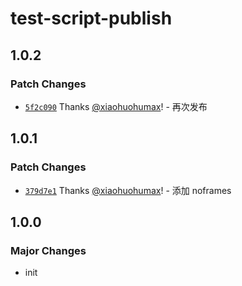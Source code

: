 # test-script-publish

## 1.0.2

### Patch Changes

- [`5f2c090`](https://github.com/xiaohuohumax/test-script-publish/commit/5f2c090aa98c5042e37f279b216b0c913f605a35) Thanks [@xiaohuohumax](https://github.com/xiaohuohumax)! - 再次发布

## 1.0.1

### Patch Changes

- [`379d7e1`](https://github.com/xiaohuohumax/test-script-publish/commit/379d7e18cbea844c307bea1b1cd843ca99fe69fa) Thanks [@xiaohuohumax](https://github.com/xiaohuohumax)! - 添加 noframes

## 1.0.0

### Major Changes

- init
